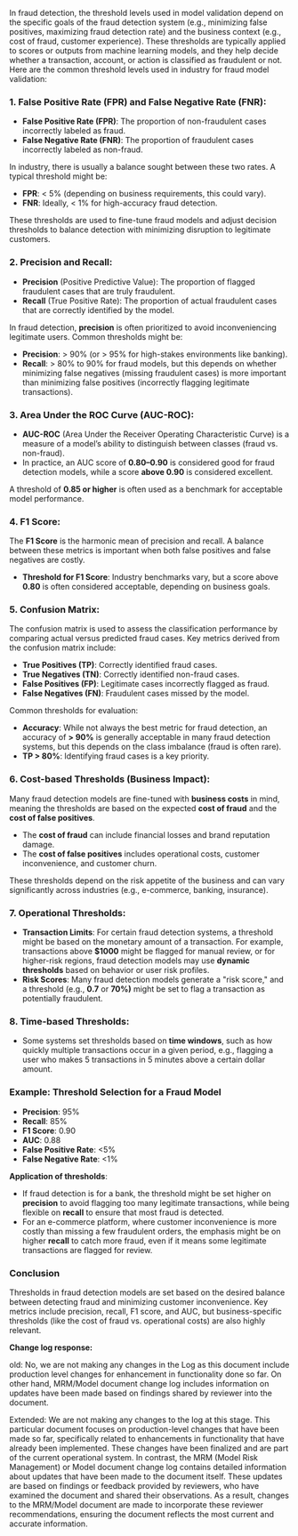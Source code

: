 In fraud detection, the threshold levels used in model validation depend on the specific goals of the fraud detection system (e.g., minimizing false positives, maximizing fraud detection rate) and the business context (e.g., cost of fraud, customer experience). These thresholds are typically applied to scores or outputs from machine learning models, and they help decide whether a transaction, account, or action is classified as fraudulent or not. Here are the common threshold levels used in industry for fraud model validation:

### 1. **False Positive Rate (FPR) and False Negative Rate (FNR)**:
   - **False Positive Rate (FPR)**: The proportion of non-fraudulent cases incorrectly labeled as fraud.
   - **False Negative Rate (FNR)**: The proportion of fraudulent cases incorrectly labeled as non-fraud.

   In industry, there is usually a balance sought between these two rates. A typical threshold might be:
   - **FPR**: < 5% (depending on business requirements, this could vary).
   - **FNR**: Ideally, < 1% for high-accuracy fraud detection.

   These thresholds are used to fine-tune fraud models and adjust decision thresholds to balance detection with minimizing disruption to legitimate customers.

### 2. **Precision and Recall**:
   - **Precision** (Positive Predictive Value): The proportion of flagged fraudulent cases that are truly fraudulent.
   - **Recall** (True Positive Rate): The proportion of actual fraudulent cases that are correctly identified by the model.

   In fraud detection, **precision** is often prioritized to avoid inconveniencing legitimate users. Common thresholds might be:
   - **Precision**: > 90% (or > 95% for high-stakes environments like banking).
   - **Recall**: > 80% to 90% for fraud models, but this depends on whether minimizing false negatives (missing fraudulent cases) is more important than minimizing false positives (incorrectly flagging legitimate transactions).

### 3. **Area Under the ROC Curve (AUC-ROC)**:
   - **AUC-ROC** (Area Under the Receiver Operating Characteristic Curve) is a measure of a model’s ability to distinguish between classes (fraud vs. non-fraud).
   - In practice, an AUC score of **0.80–0.90** is considered good for fraud detection models, while a score **above 0.90** is considered excellent.

   A threshold of **0.85 or higher** is often used as a benchmark for acceptable model performance.

### 4. **F1 Score**:
   The **F1 Score** is the harmonic mean of precision and recall. A balance between these metrics is important when both false positives and false negatives are costly.
   - **Threshold for F1 Score**: Industry benchmarks vary, but a score above **0.80** is often considered acceptable, depending on business goals.

### 5. **Confusion Matrix**:
   The confusion matrix is used to assess the classification performance by comparing actual versus predicted fraud cases. Key metrics derived from the confusion matrix include:
   - **True Positives (TP)**: Correctly identified fraud cases.
   - **True Negatives (TN)**: Correctly identified non-fraud cases.
   - **False Positives (FP)**: Legitimate cases incorrectly flagged as fraud.
   - **False Negatives (FN)**: Fraudulent cases missed by the model.
   
   Common thresholds for evaluation:
   - **Accuracy**: While not always the best metric for fraud detection, an accuracy of **> 90%** is generally acceptable in many fraud detection systems, but this depends on the class imbalance (fraud is often rare).
   - **TP > 80%**: Identifying fraud cases is a key priority.

### 6. **Cost-based Thresholds (Business Impact)**:
   Many fraud detection models are fine-tuned with **business costs** in mind, meaning the thresholds are based on the expected **cost of fraud** and the **cost of false positives**.
   - The **cost of fraud** can include financial losses and brand reputation damage.
   - The **cost of false positives** includes operational costs, customer inconvenience, and customer churn.
   
   These thresholds depend on the risk appetite of the business and can vary significantly across industries (e.g., e-commerce, banking, insurance).

### 7. **Operational Thresholds**:
   - **Transaction Limits**: For certain fraud detection systems, a threshold might be based on the monetary amount of a transaction. For example, transactions above **$1000** might be flagged for manual review, or for higher-risk regions, fraud detection models may use **dynamic thresholds** based on behavior or user risk profiles.
   - **Risk Scores**: Many fraud detection models generate a "risk score," and a threshold (e.g., **0.7** or **70%)** might be set to flag a transaction as potentially fraudulent.

### 8. **Time-based Thresholds**:
   - Some systems set thresholds based on **time windows**, such as how quickly multiple transactions occur in a given period, e.g., flagging a user who makes 5 transactions in 5 minutes above a certain dollar amount.
   
### Example: Threshold Selection for a Fraud Model
- **Precision**: 95%
- **Recall**: 85%
- **F1 Score**: 0.90
- **AUC**: 0.88
- **False Positive Rate**: <5%
- **False Negative Rate**: <1%

**Application of thresholds**: 
- If fraud detection is for a bank, the threshold might be set higher on **precision** to avoid flagging too many legitimate transactions, while being flexible on **recall** to ensure that most fraud is detected.
- For an e-commerce platform, where customer inconvenience is more costly than missing a few fraudulent orders, the emphasis might be on higher **recall** to catch more fraud, even if it means some legitimate transactions are flagged for review.

### Conclusion
Thresholds in fraud detection models are set based on the desired balance between detecting fraud and minimizing customer inconvenience. Key metrics include precision, recall, F1 score, and AUC, but business-specific thresholds (like the cost of fraud vs. operational costs) are also highly relevant.





**Change log response:**


old: No, we are not making any changes in the Log as this document include production level changes for enhancement in functionality done so far. On other hand, MRM/Model document change log includes information on updates have been made based on findings shared by reviewer into the document.

Extended: We are not making any changes to the log at this stage. This particular document focuses on production-level changes that have been made so far, specifically related to enhancements in functionality that have already been implemented. These changes have been finalized and are part of the current operational system. In contrast, the MRM (Model Risk Management) or Model document change log contains detailed information about updates that have been made to the document itself. These updates are based on findings or feedback provided by reviewers, who have examined the document and shared their observations. As a result, changes to the MRM/Model document are made to incorporate these reviewer recommendations, ensuring the document reflects the most current and accurate information.










